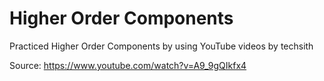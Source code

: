 # Higher Order Components

Practiced Higher Order Components by using YouTube videos by techsith

Source: https://www.youtube.com/watch?v=A9_9gQIkfx4

